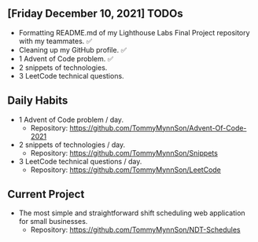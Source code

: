 ## [Friday December 10, 2021] TODOs
- Formatting README.md of my Lighthouse Labs Final Project repository with my teammates. :white_check_mark:
- Cleaning up my GitHub profile. :white_check_mark:
- 1 Advent of Code problem. :white_check_mark:
- 2 snippets of technologies.
- 3 LeetCode technical questions.

## Daily Habits
- 1 Advent of Code problem / day.
  - Repository: https://github.com/TommyMynnSon/Advent-Of-Code-2021
- 2 snippets of technologies / day.
  - Repository: https://github.com/TommyMynnSon/Snippets
- 3 LeetCode technical questions / day.
  - Repository: https://github.com/TommyMynnSon/LeetCode

## Current Project
- The most simple and straightforward shift scheduling web application for small businesses.
  - Repository: https://github.com/TommyMynnSon/NDT-Schedules
